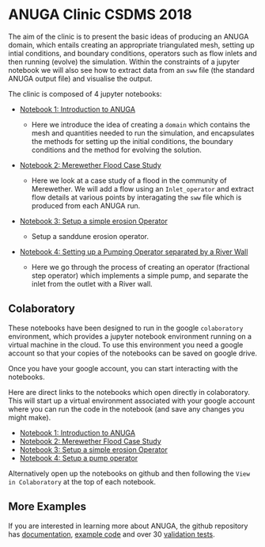 # ANUGA Clinic CSDMS 2018


The aim of the clinic is to present the basic ideas of producing an ANUGA domain, which entails creating an appropriate triangulated mesh, setting up intial conditions, and boundary conditions, operators such as flow inlets and then running (evolve) the simulation. Within the constraints of a jupyter notebook we will also see how to extract data from an `sww` file (the standard ANUGA output file) and visualise the output.  

The clinic is composed of 4 jupyter notebooks:

* [Notebook 1: Introduction to ANUGA](notebooks/notebook1.ipynb)
  - Here we introduce the idea of creating a `domain` which contains the mesh and quantities needed to run the simulation, and encapsulates the methods for setting up the initial conditions, the boundary conditions and the method for evolving the solution. 

* [Notebook 2: Merewether Flood Case Study](notebooks/notebook2.ipynb)
  - Here we look at a case study of a flood in the community of Merewether.  We will add a flow using an `Inlet_operator` and extract flow details at various points by interagating the `sww` file which is produced from each ANUGA run. 

* [Notebook 3: Setup a simple erosion Operator](notebooks/notebook3.ipynb)
  - Setup a sanddune erosion operator.
  
 * [Notebook 4: Setting up a Pumping Operator separated by a River Wall](notebooks/notebook4.ipynb)
   - Here we go through the process of creating an operator (fractional step operator) which implements a simple pump, and separate the inlet from the outlet with a River wall.

## Colaboratory

These notebooks have been designed to run in the google `colaboratory` environment, which provides a jupyter notebook environment running on a virtual machine in the cloud. To use this environment you need a google account so that your copies of the notebooks can be saved on google drive. 

Once you have your google account, you can start interacting with the notebooks. 

Here are direct links to the notebooks which open directly in colaboratory. This will start up a virtual environment associated with your google account where you can run the code in the notebook (and save any changes you might make).

* [Notebook 1: Introduction to ANUGA](https://colab.research.google.com/github/stoiver/anuga-clinic-2018/blob/master/notebooks/notebook1.ipynb)
* [Notebook 2: Merewether Flood Case Study](https://colab.research.google.com/github/stoiver/anuga-clinic-2018/blob/master/notebooks/notebook2.ipynb)
* [Notebook 3: Setup a simple erosion Operator](https://colab.research.google.com/github/stoiver/anuga-clinic-2018/blob/master/notebooks/notebook3.ipynb)
* [Notebook 4: Setup a pump operator](https://colab.research.google.com/github/stoiver/anuga-clinic-2018/blob/master/notebooks/notebook4.ipynb)

Alternatively open up the notebooks on github and then following the `View in Colaboratory` at the top of each notebook. 


## More Examples

If you are interested in learning more about ANUGA, the github repository has [documentation](https://github.com/GeoscienceAustralia/anuga_core/tree/master/doc), [example code](https://github.com/GeoscienceAustralia/anuga_core/tree/master/examples) and over 30 [validation tests](https://github.com/GeoscienceAustralia/anuga_core/tree/master/validation_tests).
